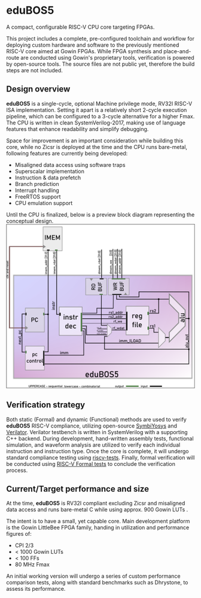 # eduBOS5
A compact, configurable RISC-V CPU core targeting FPGAs. 


This project includes a complete, pre-configured toolchain and workflow for deploying custom hardware and software to the previously mentioned RISC-V core aimed at Gowin FPGAs. While FPGA synthesis and place-and-route are conducted using Gowin's proprietary tools, verification is powered by open-source tools. The source files are not public yet, therefore the build steps are not included.
## Design overview
**eduBOS5** is a single-cycle, optional Machine privilege mode, RV32I RISC-V ISA implementation. Setting it apart is a relatively short 2-cycle execution pipeline, which can be configured to a 3-cycle alternative for a higher Fmax. The CPU is written in clean SystemVerilog-2017, making use of language features that enhance readability and simplify debugging.


Space for improvement is an important consideration while building this core, while no Zicsr is deployed at the time and the CPU runs bare-metal, following features are currently being developed:
- Misaligned data access using software traps
- Superscalar implementation
- Instruction & data prefetch 
- Branch prediction
- Interrupt handling
- FreeRTOS support
- CPU emulation support 


Until the CPU is finalized, below is a preview block diagram representing the conceptual design.
![eduBOS5 RISC-V block diagram](/0.doc/cpu_top_view_V2.png)
## Verification strategy
Both static (Formal) and dynamic (Functional) methods are used to verify **eduBOS5** RISC-V compliance, utilizing open-source [SymbiYosys](https://github.com/YosysHQ/sby) and [Verilator](https://github.com/verilator/verilator). Verilator testbench is written in SystemVerilog with a supporting C++ backend.
During development, hand-written assembly tests, functional simulation, and waveform analysis are utilized to verify each individual instruction and instruction type. Once the core is complete, it will undergo standard compliance testing using [riscv-tests](https://github.com/riscv-software-src/riscv-tests). 
Finally, formal verification will be conducted using [RISC-V Formal tests](https://github.com/YosysHQ/riscv-formal) to conclude the verification process.

## Current/Target performance and size

At the time, **eduBOS5** is RV32I compliant excluding Zicsr and misaligned data access and runs bare-metal C while using approx. 900 Gowin LUTs .  

The intent is to have a small, yet capable core. Main development platform is the Gowin LittleBee FPGA family, handing in utilization and performance figures of:
- CPI 2/3
- < 1000 Gowin LUTs
- < 100  FFs
- 80 MHz Fmax

An initial working version will undergo a series of custom performance comparison tests, along with standard benchmarks such as Dhrystone, to assess its performance. 